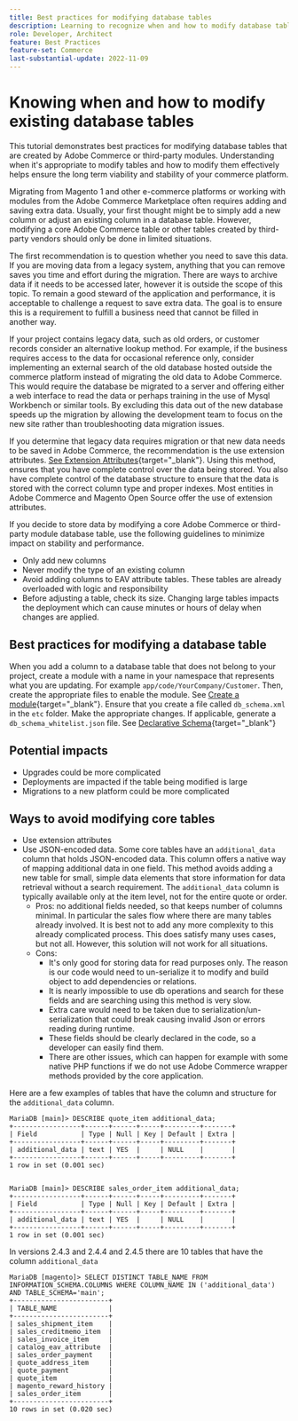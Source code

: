 ```yaml
---
title: Best practices for modifying database tables
description: Learning to recognize when and how to modify database tables, especially those that are not your own.
role: Developer, Architect
feature: Best Practices
feature-set: Commerce
last-substantial-update: 2022-11-09
---
```

# Knowing when and how to modify existing database tables 

This tutorial demonstrates best practices for modifying database tables that are created by Adobe Commerce or third-party modules.  Understanding when it's appropriate to modify tables and how to modify them effectively helps ensure the long term viability and stability of your commerce platform.

Migrating from Magento 1 and other e-commerce platforms or working with modules from the Adobe Commerce Marketplace often requires adding and saving extra data. Usually, your first thought might be to simply add a new column or adjust an existing column in a database table.  However, modifying a core Adobe Commerce table or other tables created by third-party vendors should only be done in limited situations.

The first recommendation is to question whether you need to save this data.  If you are moving data from a legacy system, anything that you can remove saves you time and effort during the migration. There are ways to archive data if it needs to be accessed later, however it is outside the scope of this topic. To remain a good steward of the application and performance, it is acceptable to challenge a request to save extra data. The goal is to ensure this is a requirement to fulfill a business need that cannot be filled in another way.

If your project contains legacy data, such as old orders, or customer records consider an alternative lookup method.  For example, if the business requires access to the data for occasional reference only, consider implementing an external search of the old database hosted outside the commerce platform instead of migrating the old data to Adobe Commerce.  This would require the database be migrated to a server and offering either a web interface to read the data or perhaps training in the use of Mysql Workbench or similar tools.  By excluding this data out of the new database speeds up the migration by allowing the development team to focus on the new site rather than troubleshooting data migration issues.

If you determine that legacy data requires migration or that new data needs to be saved in Adobe Commerce, the recommendation is the use extension attributes. [See Extension Attributes](https://developer.adobe.com/commerce/php/development/components/add-attributes/){target="_blank"}.  Using this method, ensures that you have complete control over the data being stored.  You also have complete control of the database structure to ensure that the data is stored with the correct column type and proper indexes.  Most entities in Adobe Commerce and Magento Open Source offer the use of extension attributes.  

If you decide to store data by modifying a core Adobe Commerce or third-party module database table, use the following guidelines to minimize impact on stability and performance.

* Only add new columns
* Never modify the type of an existing column
* Avoid adding columns to EAV attribute tables. These tables are already overloaded with logic and responsibility
* Before adjusting a table, check its size. Changing large tables impacts the deployment which can cause minutes or hours of delay when changes are applied.

## Best practices for modifying a database table

When you add a column to a database table that does not belong to your project, create a module with a name in your namespace that represents what you are updating.  For example `app/code/YourCompany/Customer`. Then, create the appropriate files to enable  the module. See [Create a module](https://experienceleague.adobe.com/docs/commerce-learn/tutorials/backend-development/create-module.html){target="_blank"}.
Ensure that you create a file called `db_schema.xml` in the `etc` folder. Make the appropriate changes. If applicable, generate a `db_schema_whitelist.json` file. See [Declarative Schema](https://developer.adobe.com/commerce/php/development/components/declarative-schema/configuration/){target="_blank"}

## Potential impacts

* Upgrades could be more complicated 
* Deployments are impacted if the table being modified is large
* Migrations to a new platform could be more complicated

## Ways to avoid modifying core tables

* Use extension attributes
* Use JSON-encoded data. Some core tables have an `additional_data` column that holds JSON-encoded data. This column offers a native way of mapping additional data in one field. This method avoids adding a new table for small, simple data elements that store information for data retrieval without a search requirement. The `additional_data` column is typically available only at the item level, not for the entire quote or order.
    * Pros: no additional fields needed, so that keeps number of columns minimal.  In particular the sales flow where there are many tables already involved.  It is best not to add any more complexity to this already complicated process. This does satisfy many uses cases, but not all.  However, this solution will not work for all situations.
    * Cons: 
        * It's only good for storing data for read purposes only.  The reason is our code would need to un-serialize it to modify and build object to add dependencies or relations. 
        * It is  nearly impossible to use db operations and search for these fields and are searching using this method is very slow. 
        * Extra care would need to be taken due to serialization/un-serialization that could break causing invalid Json or errors reading during runtime. 
        * These fields should be clearly declared in the code, so a developer can easily find them.
        * There are other issues, which can happen for example with some native PHP functions if we do not use Adobe Commerce wrapper methods provided by the core application. 

Here are a few examples of tables that have the column and structure for the `additional_data` column.

```mysql
MariaDB [main]> DESCRIBE quote_item additional_data;
+-----------------+------+------+-----+---------+-------+
| Field           | Type | Null | Key | Default | Extra |
+-----------------+------+------+-----+---------+-------+
| additional_data | text | YES  |     | NULL    |       |
+-----------------+------+------+-----+---------+-------+
1 row in set (0.001 sec)


MariaDB [main]> DESCRIBE sales_order_item additional_data;
+-----------------+------+------+-----+---------+-------+
| Field           | Type | Null | Key | Default | Extra |
+-----------------+------+------+-----+---------+-------+
| additional_data | text | YES  |     | NULL    |       |
+-----------------+------+------+-----+---------+-------+
1 row in set (0.001 sec)

```

In versions 2.4.3 and 2.4.4 and 2.4.5 there are 10 tables that have the column `additional_data`

```mysql
MariaDB [magento]> SELECT DISTINCT TABLE_NAME FROM INFORMATION_SCHEMA.COLUMNS WHERE COLUMN_NAME IN ('additional_data') AND TABLE_SCHEMA='main';
+------------------------+
| TABLE_NAME             |
+------------------------+
| sales_shipment_item    |
| sales_creditmemo_item  |
| sales_invoice_item     |
| catalog_eav_attribute  |
| sales_order_payment    |
| quote_address_item     |
| quote_payment          |
| quote_item             |
| magento_reward_history |
| sales_order_item       |
+------------------------+
10 rows in set (0.020 sec)
```
